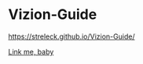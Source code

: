 # Vizion-Guide
https://streleck.github.io/Vizion-Guide/

[Link me, baby](https://github.com/streleck/Vizion-Guide/blob/master/readme2.md)
